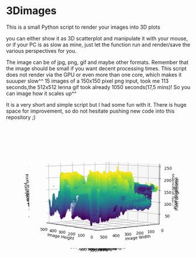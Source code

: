 # 3Dimages
This is a small Python script to render your images into 3D plots

you can either show it as 3D scatterplot and manipulate it with your mouse, or if your PC is as slow as mine, just let the function run and render/save the various perspectives for you.

The image can be of jpg, png, gif and maybe other formats.
Remember that the image should be small if you want decent processing times. This script does not render via the GPU or even more than one core, which makes it suuuper slow^^
15 images of a 150x150 pixel png input, took me 113 seconds,the 512x512 lenna gif took already 1050 seconds(17,5 mins)!
So you can image how it scales up^^

It is a very short and simple script but I had some fun with it.
There is huge space for improvement, so do not hesitate pushing new code into this repository ;)








![](Lenna.gif)


